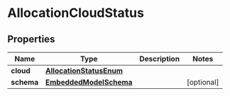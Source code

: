 
# AllocationCloudStatus

## Properties
Name | Type | Description | Notes
------------ | ------------- | ------------- | -------------
**cloud** | [**AllocationStatusEnum**](AllocationStatusEnum) |  | 
**schema** | [**EmbeddedModelSchema**](EmbeddedModelSchema) |  |  [optional]



